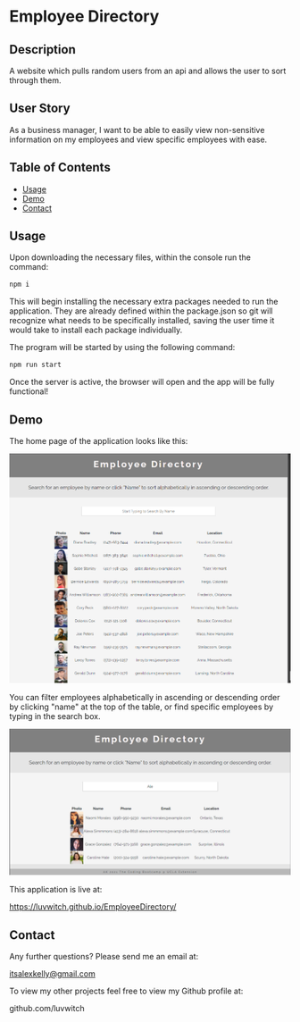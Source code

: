 # Employee Directory

## Description

A website which pulls random users from an api and allows the user to sort through them.

## User Story

As a business manager, I want to be able to easily view non-sensitive information on my employees and view specific employees with ease.


## Table of Contents
* [Usage](#usage)
* [Demo](#demo)
* [Contact](#contact)

## Usage

Upon downloading the necessary files, within the console run the command:

```bash
npm i
```
This will begin installing the necessary extra packages needed to run the application. They are already defined within the package.json so git will recognize what needs to be specifically installed, saving the user time it would take to install each package individually.

The program will be started by using the following command:

```bash
npm run start
```
Once the server is active, the browser will open and the app will be fully functional!


## Demo

The home page of the application looks like this:

![home](https://github.com/luvwitch/EmployeeDirectory/blob/main/public/home.png?raw=true)

You can filter employees alphabetically in ascending or descending order by clicking "name" at the top of the table, or find specific employees by typing in the search box.

![search](https://github.com/luvwitch/EmployeeDirectory/blob/main/public/search.png?raw=true)




This application is live at: 

https://luvwitch.github.io/EmployeeDirectory/


## Contact

Any further questions? Please send me an email at:

itsalexkelly@gmail.com

To view my other projects feel free to view my Github profile at:

github.com/luvwitch